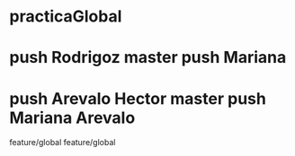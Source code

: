 # practicaGlobal

push Rodrigoz
master
push Mariana
=======
push Arevalo Hector
 master
push Mariana Arevalo
=======
feature/global
 feature/global
